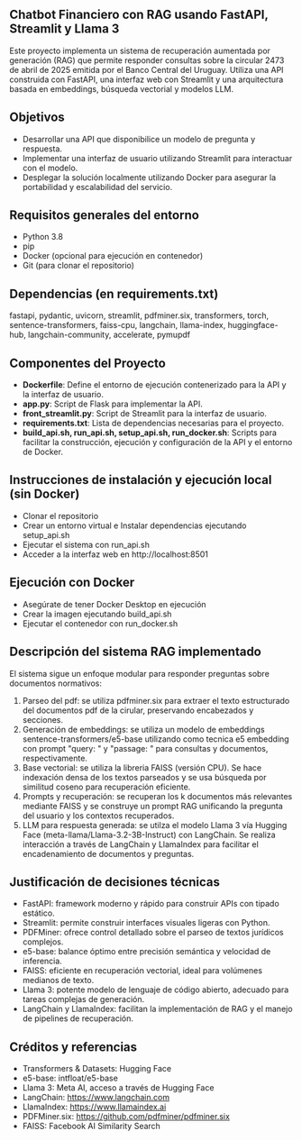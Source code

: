 ## Chatbot Financiero con RAG usando FastAPI, Streamlit y Llama 3
Este proyecto implementa un sistema de recuperación aumentada por generación (RAG) que permite responder consultas sobre la circular 2473 de abril de 2025 emitida por el Banco Central del Uruguay. Utiliza una API construida con FastAPI, una interfaz web con Streamlit y una arquitectura basada en embeddings, búsqueda vectorial y modelos LLM.

## Objetivos
- Desarrollar una API que disponibilice un modelo de pregunta y respuesta.
- Implementar una interfaz de usuario utilizando Streamlit para interactuar con el modelo.
- Desplegar la solución localmente utilizando Docker para asegurar la portabilidad y escalabilidad del servicio.

## Requisitos generales del entorno
- Python 3.8
- pip
- Docker (opcional para ejecución en contenedor)
- Git (para clonar el repositorio)

## Dependencias (en requirements.txt)
fastapi, pydantic, uvicorn, streamlit, pdfminer.six, transformers, torch, sentence-transformers, faiss-cpu, langchain, llama-index, huggingface-hub, langchain-community, accelerate, pymupdf

## Componentes del Proyecto
- **Dockerfile**: Define el entorno de ejecución contenerizado para la API y la interfaz de usuario.
- **app.py**: Script de Flask para implementar la API.
- **front_streamlit.py**: Script de Streamlit para la interfaz de usuario.
- **requirements.txt**: Lista de dependencias necesarias para el proyecto.
- **build_api.sh, run_api.sh, setup_api.sh, run_docker.sh**: Scripts para facilitar la construcción, ejecución y configuración de la API y el entorno de Docker.

## Instrucciones de instalación y ejecución local (sin Docker)
- Clonar el repositorio
- Crear un entorno virtual e Instalar dependencias ejecutando setup_api.sh
- Ejecutar el sistema con run_api.sh
- Acceder a la interfaz web en http://localhost:8501

## Ejecución con Docker
- Asegúrate de tener Docker Desktop en ejecución
- Crear la imagen ejecutando build_api.sh
- Ejecutar el contenedor con run_docker.sh

## Descripción del sistema RAG implementado
El sistema sigue un enfoque modular para responder preguntas sobre documentos normativos:
1. Parseo del pdf: se utiliza pdfminer.six para extraer el texto estructurado del documentos pdf de la cirular, preservando encabezados y secciones.
2. Generación de embeddings: se utiliza un modelo de embeddings sentence-transformers/e5-base utilizando como tecnica e5 embedding con prompt "query: " y "passage: " para consultas y documentos, respectivamente.
3. Base vectorial: se utiliza la libreria FAISS (versión CPU). Se hace indexación densa de los textos parseados y se usa búsqueda por similitud coseno para recuperación eficiente.
4. Prompts y recuperación: se recuperan los k documentos más relevantes mediante FAISS y se construye un prompt RAG unificando la pregunta del usuario y los contextos recuperados.
5. LLM para respuesta generada: se utilza el modelo Llama 3 vía Hugging Face (meta-llama/Llama-3.2-3B-Instruct) con LangChain. Se realiza interacción a través de LangChain y LlamaIndex para facilitar el encadenamiento de documentos y preguntas.

## Justificación de decisiones técnicas
- FastAPI: framework moderno y rápido para construir APIs con tipado estático.
- Streamlit: permite construir interfaces visuales ligeras con Python.
- PDFMiner: ofrece control detallado sobre el parseo de textos jurídicos complejos.
- e5-base: balance óptimo entre precisión semántica y velocidad de inferencia.
- FAISS: eficiente en recuperación vectorial, ideal para volúmenes medianos de texto.
- Llama 3: potente modelo de lenguaje de código abierto, adecuado para tareas complejas de generación.
- LangChain y LlamaIndex: facilitan la implementación de RAG y el manejo de pipelines de recuperación.

## Créditos y referencias
- Transformers & Datasets: Hugging Face
- e5-base: intfloat/e5-base
- Llama 3: Meta AI, acceso a través de Hugging Face
- LangChain: https://www.langchain.com
- LlamaIndex: https://www.llamaindex.ai
- PDFMiner.six: https://github.com/pdfminer/pdfminer.six
- FAISS: Facebook AI Similarity Search
